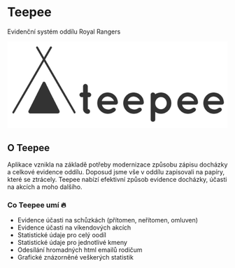 # Teepee
Evidenční systém oddílu Royal Rangers

![Teepee beta logo](/view/img/teepee-text-logo-dark.png)

## O Teepee
Aplikace vznikla na základě potřeby modernizace způsobu zápisu docházky a celkové evidence oddílu. Doposud jsme vše v oddílu zapisovali na papíry, které se ztrácely. Teepee nabízí efektivní způsob evidence docházky, účasti na akcích a moho dalšího.

### Co Teepee umí :fire:
- Evidence účasti na schůzkách (přítomen, neřítomen, omluven)
- Evidence účasti na víkendových akcích
- Statistické údaje pro celý oodíl
- Statistické údaje pro jednotlivé kmeny
- Odesílání hromadných html emailů rodičum
- Grafické znázorněné veškerých statistik
